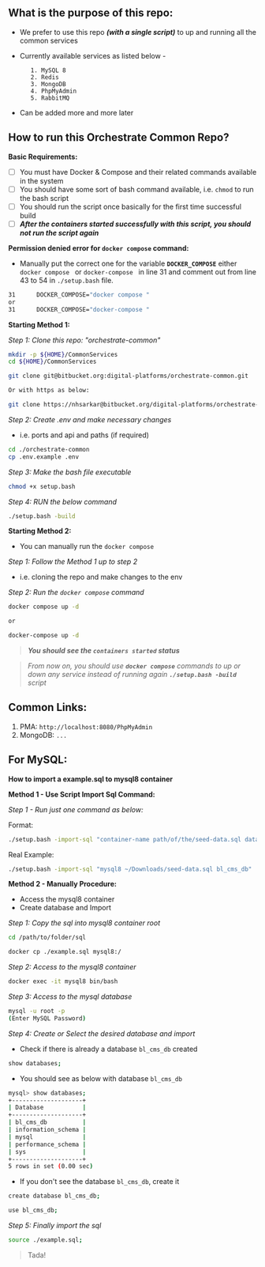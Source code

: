 ## **What is the purpose of this repo:**

- We prefer to use this repo ___(with a single script)___ to up and running all the common services
- Currently available services as listed below -

         1. MySQL 8
         2. Redis
         3. MongoDB
         4. PhpMyAdmin
         5. RabbitMQ

- Can be added more and more later

## **How to run this Orchestrate Common Repo?**

**Basic Requirements:**

- [ ] You must have Docker & Compose and their related commands available in the system
- [ ] You should have some sort of bash command available, i.e. `chmod` to run the bash script
- [ ] You should run the script once basically for the first time successful build
- [ ] ___After the containers started successfully with this script, you should not run the script again___

**Permission denied error for **`docker compose`** command:**

- Manually put the correct one for the variable __`DOCKER_COMPOSE`__ either `docker compose ` or `docker-compose ` in line 31 and comment out from line 43 to 54 in `./setup.bash` file.

```sh
31      DOCKER_COMPOSE="docker compose "
or
31      DOCKER_COMPOSE="docker-compose "
```

**Starting Method 1:**

_Step 1: Clone this repo: "orchestrate-common"_

```sh
mkdir -p ${HOME}/CommonServices
cd ${HOME}/CommonServices

git clone git@bitbucket.org:digital-platforms/orchestrate-common.git
```

```sh
Or with https as below:
```

```sh
git clone https://nhsarkar@bitbucket.org/digital-platforms/orchestrate-common.git
```

_Step 2: Create .env and make necessary changes_

- i.e. ports and api and paths (if required)

```sh
cd ./orchestrate-common
cp .env.example .env
```

_Step 3: Make the bash file executable_

```sh
chmod +x setup.bash
```

_Step 4: RUN the below command_

```sh
./setup.bash -build 
```

**Starting Method 2:**

- You can manually run the `docker compose`

_Step 1: Follow the Method 1 up to step 2_

- i.e. cloning the repo and make changes to the env

_Step 2: Run the `docker compose` command_

```sh
docker compose up -d

or 

docker-compose up -d
```

> ___You should see the `containers started` status___

> _From now on, you should use __`docker compose`__ commands to up or down any service instead of running again  __`./setup.bash -build`__ script_

## **Common Links:**

1. PMA: `http://localhost:8080/PhpMyAdmin`
2. MongoDB: `...`

## **For MySQL:**

**How to import a example.sql to mysql8 container**

**Method 1 - Use Script Import Sql Command:**

_Step 1 - Run just one command as below:_

Format:

```sh
./setup.bash -import-sql "container-name path/of/the/seed-data.sql database-name"
```

Real Example:

```sh
./setup.bash -import-sql "mysql8 ~/Downloads/seed-data.sql bl_cms_db"
```

**Method 2 - Manually Procedure:**

- Access the mysql8 container
- Create database and Import

_Step 1: Copy the sql into mysql8 container root_

```sh
cd /path/to/folder/sql

docker cp ./example.sql mysql8:/

```

_Step 2: Access to the mysql8 container_

```sh
docker exec -it mysql8 bin/bash
```

_Step 3: Access to the mysql database_

```sh
mysql -u root -p
(Enter MySQL Password)
```

_Step 4: Create or Select the desired database and import_

- Check if there is already a database `bl_cms_db` created

```sh
show databases;
```

- You should see as below with database `bl_cms_db`

```sh
mysql> show databases;
+--------------------+
| Database           |
+--------------------+
| bl_cms_db          |
| information_schema |
| mysql              |
| performance_schema |
| sys                |
+--------------------+
5 rows in set (0.00 sec)
```

- If you don't see the database `bl_cms_db`, create it

```sh
create database bl_cms_db;

use bl_cms_db;
```

_Step 5: Finally import the sql_

```sh
source ./example.sql;
```

> Tada!

